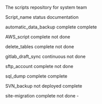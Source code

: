 The scripts repository for system team

Script_name					status						documentation

automatic_data_backup		complete					complete

AWS_script					complete					not done

delete_tables				complete					not done

gitlab_draft_sync			continuous					not done

sftp_account				complete					not done

sql_dump					complete					complete

SVN_backup					not deployed				complete

site-migration					complete				not done
				-
